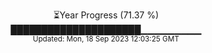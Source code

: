 <p align="center">
⏳Year Progress (71.37 %) <br>
█████████████████████▁▁▁▁▁▁▁▁▁ <br>
<sub>Updated: Mon, 18 Sep 2023 12:03:25 GMT</sub>
</p>

